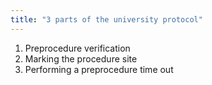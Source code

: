 ```yaml
---
title: "3 parts of the university protocol"
---
```

1. Preprocedure verification
2. Marking the procedure site
3. Performing a preprocedure time out

